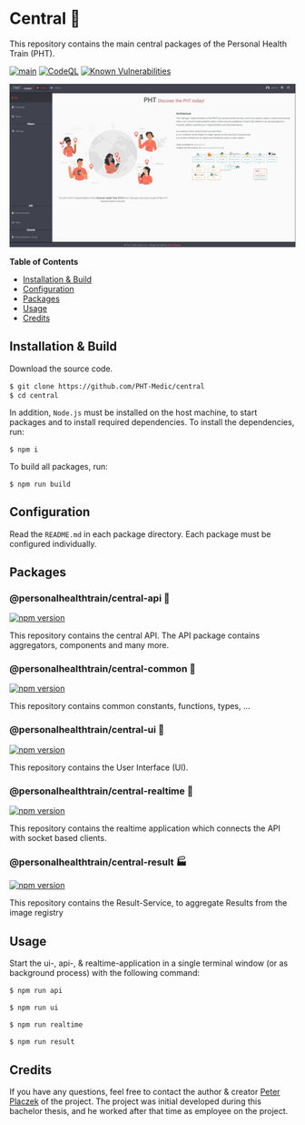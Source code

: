 # Central 🐋
This repository contains the main central packages of the Personal Health Train (PHT).

[![main](https://github.com/PHT-Medic/central/actions/workflows/main.yml/badge.svg)](https://github.com/PHT-Medic/central/actions/workflows/main.yml)
[![CodeQL](https://github.com/PHT-Medic/central/actions/workflows/codeql.yml/badge.svg)](https://github.com/PHT-Medic/central/actions/workflows/codeql.yml)
[![Known Vulnerabilities](https://snyk.io/test/github/PHT-Medic/central/badge.svg)](https://snyk.io/test/github/PHT-Medic/central)

![](assets/ui.jpg)

**Table of Contents**

- [Installation & Build](#installation--build)
- [Configuration](#configuration)
- [Packages](#packages)
- [Usage](#usage)
- [Credits](#credits)

## Installation & Build
Download the source code.

```shell
$ git clone https://github.com/PHT-Medic/central
$ cd central
```

In addition, `Node.js` must be installed on the host machine, to start packages and to install required dependencies.
To install the dependencies, run:

```shell
$ npm i
```

To build all packages, run:

```shell
$ npm run build
```

## Configuration
Read the `README.md` in each package directory. Each package must be configured individually.

## Packages

### @personalhealthtrain/central-api 🌴
[![npm version](https://badge.fury.io/js/@personalhealthtrain%2Fcentral-api.svg)](https://badge.fury.io/js/@personalhealthtrain%2Fcentral-api)

This repository contains the central API. The API package contains aggregators, components and many more.

### @personalhealthtrain/central-common 🧱
[![npm version](https://badge.fury.io/js/@personalhealthtrain%2Fcentral-common.svg)](https://badge.fury.io/js/@personalhealthtrain%2Fcentral-common)

This repository contains common constants, functions, types, ...

### @personalhealthtrain/central-ui 🧸

[![npm version](https://badge.fury.io/js/@personalhealthtrain%2Fcentral-ui.svg)](https://badge.fury.io/js/@personalhealthtrain%2Fcentral-ui)

This repository contains the User Interface (UI).


### @personalhealthtrain/central-realtime 🚄

[![npm version](https://badge.fury.io/js/@personalhealthtrain%2Fcentral-realtime.svg)](https://badge.fury.io/js/@personalhealthtrain%2Fcentral-realtime)

This repository contains the realtime application which connects the API with socket based clients.

### @personalhealthtrain/central-result 🏭

[![npm version](https://badge.fury.io/js/@personalhealthtrain%2Fcentral-result.svg)](https://badge.fury.io/js/@personalhealthtrain%2Fcentral-result)

This repository contains the Result-Service, to aggregate Results from the image registry

## Usage
Start the ui-, api-, & realtime-application in a single terminal window (or as background process) with the following command:
```shell
$ npm run api
```

```shell
$ npm run ui
```

```shell
$ npm run realtime
```

```shell
$ npm run result
```

## Credits
If you have any questions, feel free to contact the author & creator [Peter Placzek](https://github.com/tada5hi)  of the project.
The project was initial developed during this bachelor thesis, and he worked after that time as employee
on the project.

